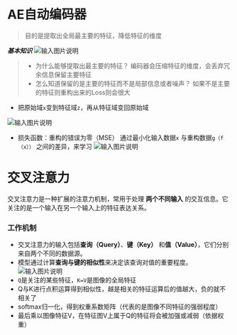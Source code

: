 ﻿# AE自动编码器

> 目的是提取出全局最主要的特征，降低特征的维度

***基本知识***
![输入图片说明](/imgs/2024-12-10/nwTQMcTTAFStinyY.png)

>   - 为什么能够提取出最主要的特征？
>   编码器会压缩特征的维度，会丢弃冗余信息保留主要特征
>    - 怎么知道保留的是主要的特征而不是局部信息或者噪声？
>    如果不是主要的特征则重构出来的Loss则会很大

 

 - 把原始域`x`变到特征域`z`，再从特征域变回原始域

  ![输入图片说明](/imgs/2024-12-10/V4lD0mxG0D65Sp0g.png)

 - 损失函数：重构的错误为零（MSE）
通过最小化输入数据`x` 与重构数据`g（f（x））` 之间的差异，来学习
![输入图片说明](/imgs/2024-12-10/pUrhfn7nCy1MiS2U.png)
# 交叉注意力
交叉注意力是一种扩展的注意力机制，常用于处理 **两个不同输入** 的交互信息。它关注的是一个输入在另一个输入上的特征表达关系。

### 工作机制

 -   交叉注意力的输入包括**查询（Query）**、**键（Key）** 和**值（Value）**，它们分别来自两个不同的数据源。
 -   模型通过计算**查询与键的相似性**来决定该查询对值的重要程度。
![输入图片说明](/imgs/2024-12-11/DKWH8is7knH8yTBU.png)
 - `Q`是关注的某些特征，`K=V`是图像的全局特征
 - Q与K进行点积运算得到相似性，越是相关的特征运算后的值越大，负的就不相关了
 - softmax归一化，得到权重系数矩阵（代表的是图像不同特征的强弱程度）
 - 最后乘以图像特征V，在特征图V上属于Q的特征将会被加强或减弱（依据权重）
